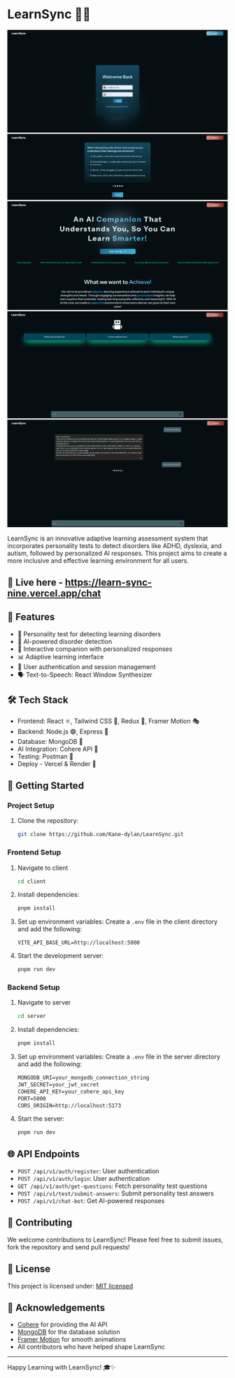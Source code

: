 # LearnSync 🧠🤖

<img src="images/1.png">
<img src="images/2.png">
<img src="images/3.png">
<img src="images/4.png">
<img src="images/5.png">

LearnSync is an innovative adaptive learning assessment system that incorporates personality tests to detect disorders like ADHD, dyslexia, and autism, followed by personalized AI responses. This project aims to create a more inclusive and effective learning environment for all users.

## 🚀 Live here - https://learn-sync-nine.vercel.app/chat

## 🌟 Features

- 📝 Personality test for detecting learning disorders
- 🤖 AI-powered disorder detection
- 💬 Interactive companion with personalized responses
- 📊 Adaptive learning interface
- 🔐 User authentication and session management
- 🗣️ Text-to-Speech: React Window Synthesizer

## 🛠️ Tech Stack

- Frontend: React ⚛️, Tailwind CSS 🎨, Redux 🔄, Framer Motion 🎭
- Backend: Node.js 🟢, Express 🚂
- Database: MongoDB 🍃
- AI Integration: Cohere API 🧠
- Testing: Postman 📮
- Deploy - Vercel & Render 🚀

## 🚀 Getting Started

### Project Setup

1. Clone the repository:

   ```bash
   git clone https://github.com/Kane-dylan/LearnSync.git
   ```

### Frontend Setup

1. Navigate to client

   ```bash
   cd client
   ```
2. Install dependencies:

   ```bash
   pnpm install
   ```
3. Set up environment variables:
   Create a `.env` file in the client directory and add the following:

   ```
   VITE_API_BASE_URL=http://localhost:5000
   ```
4. Start the development server:

   ```bash
   pnpm run dev
   ```

### Backend Setup

1. Navigate to server

   ```bash
   cd server
   ```
2. Install dependencies:

   ```bash
   pnpm install
   ```
3. Set up environment variables:
   Create a `.env` file in the server directory and add the following:

   ```
   MONGODB_URI=your_mongodb_connection_string
   JWT_SECRET=your_jwt_secret
   COHERE_API_KEY=your_cohere_api_key
   PORT=5000
   CORS_ORIGIN=http://localhost:5173
   ```
4. Start the server:

   ```bash
   pnpm run dev
   ```

## 🌐 API Endpoints

- `POST /api/v1/auth/register`: User authentication
- `POST /api/v1/auth/login`: User authentication
- `GET /api/v1/auth/get-questions`: Fetch personality test questions
- `POST /api/v1/test/submit-answers`: Submit personality test answers
- `POST /api/v1/chat-bot`: Get AI-powered responses

## 🤝 Contributing

We welcome contributions to LearnSync! Please feel free to submit issues, fork the repository and send pull requests!

## 📄 License

This project is licensed under: [MIT licensed](./LICENSE)

## 🙏 Acknowledgements

- [Cohere](https://cohere.ai/) for providing the AI API
- [MongoDB](https://www.mongodb.com/) for the database solution
- [Framer Motion](https://www.framer.com/motion/) for smooth animations
- All contributors who have helped shape LearnSync

---

Happy Learning with LearnSync! 🎓✨
